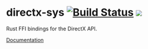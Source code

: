 # directx-sys [![Build Status][appveyor-badge]][appveyor] [![][crates-badge]][crates]

Rust FFI bindings for the DirectX API.

[Documentation](http://eljay.github.io/directx-sys/directx_sys/index.html)

[appveyor]: https://ci.appveyor.com/project/Eljay/directx-sys
[appveyor-badge]: https://img.shields.io/appveyor/ci/eljay/directx-sys.svg
[crates]: https://crates.io/crates/directx-sys
[crates-badge]: https://img.shields.io/crates/v/directx-sys.svg
